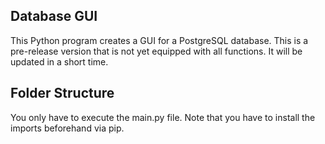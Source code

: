 ## Database GUI

This Python program creates a GUI for a PostgreSQL database. This is a pre-release version that is not yet equipped with all functions. It will be updated in a short time.

## Folder Structure

You only have to execute the main.py file. Note that you have to install the imports beforehand via pip.
